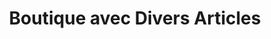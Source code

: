 ---
title: "Boutique avec Divers Articles"
url: /macenta/boutique-avec-divers-articles-11/
shop: commodité
---